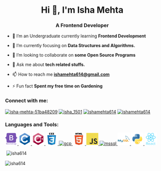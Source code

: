 <h1 align="center">Hi 👋, I'm Isha Mehta</h1>
<h3 align="center">A Frontend Developer</h3>

- 🔭 I’m an Undergraduate currently learning **Frontend Development**

- 🌱 I’m currently focusing on **Data Structures and Algorithms.**

- 👯 I’m looking to collaborate on **some Open Source Programs**

- 💬 Ask me about **tech related stuffs.**

- 📫 How to reach me **ishamehta614@gmail.com**

- ⚡ Fun fact **Spent my free time on Gardening**

<h3 align="left">Connect with me:</h3>
<p align="left">
<a href="https://linkedin.com/in/isha-mehta-51ba48209" target="blank"><img align="center" src="https://raw.githubusercontent.com/rahuldkjain/github-profile-readme-generator/master/src/images/icons/Social/linked-in-alt.svg" alt="isha-mehta-51ba48209" height="30" width="40" /></a>
<a href="https://www.codechef.com/users/isha_1501" target="blank"><img align="center" src="https://cdn.jsdelivr.net/npm/simple-icons@3.1.0/icons/codechef.svg" alt="isha_1501" height="30" width="40" /></a>
<a href="https://www.hackerrank.com/ishamehta614" target="blank"><img align="center" src="https://raw.githubusercontent.com/rahuldkjain/github-profile-readme-generator/master/src/images/icons/Social/hackerrank.svg" alt="ishamehta614" height="30" width="40" /></a>
<a href="https://auth.geeksforgeeks.org/user/ishamehta614" target="blank"><img align="center" src="https://raw.githubusercontent.com/rahuldkjain/github-profile-readme-generator/master/src/images/icons/Social/geeks-for-geeks.svg" alt="ishamehta614" height="30" width="40" /></a>
</p>

<h3 align="left">Languages and Tools:</h3>
<p align="left"> <a href="https://getbootstrap.com" target="_blank"> <img src="https://raw.githubusercontent.com/devicons/devicon/master/icons/bootstrap/bootstrap-plain-wordmark.svg" alt="bootstrap" width="40" height="40"/> </a> <a href="https://www.cprogramming.com/" target="_blank"> <img src="https://raw.githubusercontent.com/devicons/devicon/master/icons/c/c-original.svg" alt="c" width="40" height="40"/> </a> <a href="https://www.w3schools.com/cpp/" target="_blank"> <img src="https://raw.githubusercontent.com/devicons/devicon/master/icons/cplusplus/cplusplus-original.svg" alt="cplusplus" width="40" height="40"/> </a> <a href="https://www.w3schools.com/css/" target="_blank"> <img src="https://raw.githubusercontent.com/devicons/devicon/master/icons/css3/css3-original-wordmark.svg" alt="css3" width="40" height="40"/> </a> <a href="https://cloud.google.com" target="_blank"> <img src="https://www.vectorlogo.zone/logos/google_cloud/google_cloud-icon.svg" alt="gcp" width="40" height="40"/> </a> <a href="https://www.w3.org/html/" target="_blank"> <img src="https://raw.githubusercontent.com/devicons/devicon/master/icons/html5/html5-original-wordmark.svg" alt="html5" width="40" height="40"/> </a> <a href="https://developer.mozilla.org/en-US/docs/Web/JavaScript" target="_blank"> <img src="https://raw.githubusercontent.com/devicons/devicon/master/icons/javascript/javascript-original.svg" alt="javascript" width="40" height="40"/> </a> <a href="https://www.microsoft.com/en-us/sql-server" target="_blank"> <img src="https://www.svgrepo.com/show/303229/microsoft-sql-server-logo.svg" alt="mssql" width="40" height="40"/> </a> <a href="https://www.mysql.com/" target="_blank"> <img src="https://raw.githubusercontent.com/devicons/devicon/master/icons/mysql/mysql-original-wordmark.svg" alt="mysql" width="40" height="40"/> </a> <a href="https://www.python.org" target="_blank"> <img src="https://raw.githubusercontent.com/devicons/devicon/master/icons/python/python-original.svg" alt="python" width="40" height="40"/> </a> <a href="https://reactjs.org/" target="_blank"> <img src="https://raw.githubusercontent.com/devicons/devicon/master/icons/react/react-original-wordmark.svg" alt="react" width="40" height="40"/> </a> </p>


<p>&nbsp;<img align="center" src="https://github-readme-stats.vercel.app/api?username=isha614&show_icons=true&locale=en" alt="isha614" /></p>

<p><img align="center" src="https://github-readme-streak-stats.herokuapp.com/?user=isha614&" alt="isha614" /></p>
